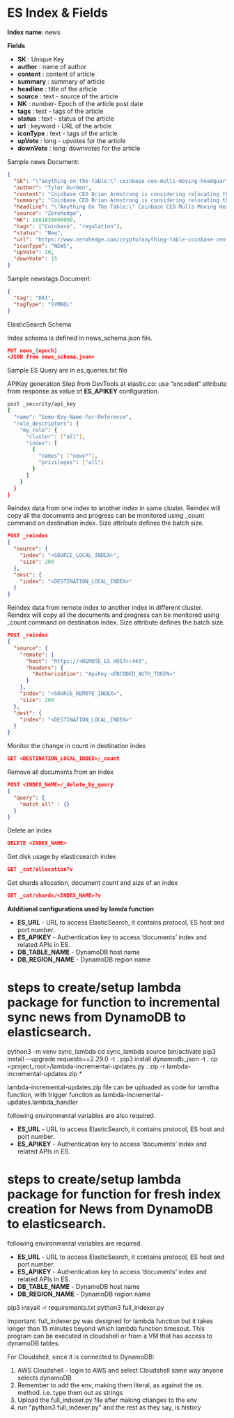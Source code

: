 # ES Index & Fields

**Index name**: news

**Fields**

- **SK** : Unique Key
- **author** : name of author
- **content** : content of article
- **summary** : summary of article
- **headline** : title of the article
- **source** : text - source of the article
- **NK** : number- Epoch of the article post date
- **tags** : text - tags of the article
- **status** : text - status of the article
- **url** : keyword - URL of the article
- **iconType** : text - tags of the article
- **upVote** : long - upvotes for the article
- **downVote** : long: downvotes for the article

Sample news Document:

```json
{
  "SK": "\"anything-on-the-table:\"-coinbase-ceo-mulls-moving-headquarters-outside-us-amid-crypto-crackdown",
  "author": "Tyler Durden",
  "content": "Coinbase CEO Brian Armstrong is considering relocating the company's headquarters outside the US due to increasing regulatory pressure from state and federal regulators, including Sen. Elizabeth Warren's 'Anti-crypto Army.' The relocation risk comes after the Securities and Exchange Commission issued a Wells notice to Coinbase, warning of potential securities violations. Armstrong cited regulatory uncertainty in the US and mentioned the UK as the company's second-largest market globally by revenue. Coinbase, with around 100 million verified users, plans to expand across Europe.",
  "summary": "Coinbase CEO Brian Armstrong is considering relocating the company's headquarters outside the US due to increasing regulatory pressure from state and federal regulators, including Sen. Elizabeth Warren's 'Anti-crypto Army.' The relocation risk comes after the Securities and Exchange Commission issued a Wells notice to Coinbase, warning of potential securities violations. Armstrong cited regulatory uncertainty in the US and mentioned the UK as the company's second-largest market globally by revenue. Coinbase, with around 100 million verified users, plans to expand across Europe.",
  "headline": "\"Anything On The Table:\" Coinbase CEO Mulls Moving Headquarters Outside US Amid Crypto Crackdown",
  "source": "Zerohedge",
  "NK": 1681836600000,
  "tags": ["Coinbase", "regulation"],
  "status": "New",
  "url": "https://www.zerohedge.com/crypto/anything-table-coinbase-ceo-mulls-moving-headquarters-outside-us-amid-crypto-crackdown",
  "iconType": "NEWS",
  "upVote": 10,
  "downVote": 15
}
```

Sample newstags Document:

```json
{
  "tag": "DAI",
  "tagType": "SYMBOL"
}
```

ElasticSearch Schema

Index schema is defined in news_schema.json file.

```json
PUT news_{epoch}
<JSON from news_schema.json>
```

Sample ES Query are in es_queries.txt file

APIKey generation Step from DevTools at elastic.co: use “encoded” attribute from response as value of **ES_APIKEY** configuration.

```bash
post _security/api_key
{
  "name": "Some-Key-Name-For-Reference",
  "role_descriptors": {
    "my_role": {
      "cluster": ["all"],
      "index": [
        {
          "names": ["news*"],
          "privileges": ["all"]
        }
      ]
    }
  }
}
```

Reindex data from one index to another index in same cluster.
Reindex will copy all the documents and progress can be monitored using \_count command on destination index.
Size attribute defines the batch size.

```json
POST _reindex
{
  "source": {
    "index": "<SOURCE_LOCAL_INDEX>",
    "size": 200
  },
  "dest": {
    "index": "<DESTINATION_LOCAL_INDEX>"
  }
}
```

Reindex data from remote index to another index in different cluster.
Reindex will copy all the documents and progress can be monitored using \_count command on destination index.
Size attribute defines the batch size.

```json
POST _reindex
{
  "source": {
    "remote": {
      "host": "https://<REMOTE_ES_HOST>:443",
      "headers": {
        "Authorization": "ApiKey <ENCODED_AUTH_TOKEN>"
      }
    },
    "index": "<SOURCE_REMOTE_INDEX>",
    "size": 200
  },
  "dest": {
    "index": "<DESTINATION_LOCAL_INDEX>"
  }
}
```

Monitor the change in count in destination index

```json
GET <DESTINATION_LOCAL_INDEX>/_count
```

Remove all documents from an index

```json
POST <INDEX_NAME>/_delete_by_query
{
  "query": {
    "match_all" : {}
  }
}
```

Delete an index

```json
DELETE <INDEX_NAME>
```

Get disk usage by elasticsearch index

```json
GET _cat/allocation?v
```

Get shards allocation, document count and size of an index

```json
GET _cat/shards/<INDEX_NAME>?v
```

**Additional configurations used by lamda function**

- **ES_URL** - URL to access ElasticSearch, it contains protocol, ES host and port number.
- **ES_APIKEY** - Authentication key to access ‘documents’ index and related APIs in ES.
- **DB_TABLE_NAME** - DynamoDB host name
- **DB_REGION_NAME** - DynamoDB region name

# steps to create/setup lambda package for function to incremental sync news from DynamoDB to elasticsearch.

python3 -m venv sync_lambda
cd sync_lambda
source bin/activate
pip3 install --upgrade requests==2.29.0 -t .
pip3 install dynamodb_json -t .
cp <project_root>/lambda-incremental-updates.py .
zip -r lambda-incremental-updates.zip \*

<!-- zip -r lambda-incremental-updates.zip * -->
<!-- this is the correct one. There is a loose slash there that autosave keeps adding -->

lambda-incremental-updates.zip file can be uploaded as code for lamdba function, with trigger function as lambda-incremental-updates.lambda_handler

following environmental variables are also required.

- **ES_URL** - URL to access ElasticSearch, it contains protocol, ES host and port number.
- **ES_APIKEY** - Authentication key to access ‘documents’ index and related APIs in ES.

# steps to create/setup lambda package for function for fresh index creation for News from DynamoDB to elasticsearch.

following environmental variables are required.

- **ES_URL** - URL to access ElasticSearch, it contains protocol, ES host and port number.
- **ES_APIKEY** - Authentication key to access ‘documents’ index and related APIs in ES.
- **DB_TABLE_NAME** - DynamoDB host name
- **DB_REGION_NAME** - DynamoDB region name

pip3 insyall -r requirements.txt
python3 full_indexer.py

Important:
full_indexer.py was designed for lambda function but it takes longer than 15 minutes beyond which lambda function timesout.
This program can be executed in cloudshell or from a VM that has access to dynamoDB tables.

For Cloudshell, since it is connected to DynamoDB:
1. AWS Cloudshell - login to AWS and select Cloudshell same way anyone selects dynamoDB
2. Remember to add the env, making them literal, as against the os. method. i.e. type them out as strings
2. Upload the full_indexer.py file after making changes to the env
3. run "python3 full_indexer.py" and the rest as they say, is history
